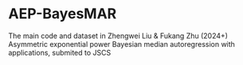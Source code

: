 # AEP-BayesMAR
The main code and dataset in Zhengwei Liu &amp; Fukang Zhu (2024+) Asymmetric exponential power Bayesian median autoregression with applications, submited to JSCS
